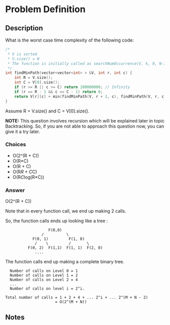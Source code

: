 # Problem Definition

## Description

What is the worst case time complexity of the following code:

```C++
/*
 * V is sorted
 * V.size() = N
 * The function is initially called as searchNumOccurrence(V, k, 0, N-1)
 */
int findMinPath(vector<vector<int> > &V, int r, int c) {
    int R = V.size();
    int C = V[0].size();
    if (r >= R || c >= C) return 100000000; // Infinity
    if (r == R - 1 && c == C - 1) return 0;
    return V[r][c] + min(findMinPath(V, r + 1, c), findMinPath(V, r, c + 1));
}
```

Assume R = V.size() and C = V[0].size().

**NOTE:** This question involves recursion which will be explained later in topic Backtracking. So, if you are not able to approach this question now, you can give it a try later.

### Choices

* O(2^(R + C))
* O(R*C)
* O(R + C)
* O(R*R + C*C)
* O(R*C*log(R*C))

### Answer

O(2^(R + C))

Note that in every function call, we end up making 2 calls.

So, the function calls ends up looking like a tree :

```plaintext
                   F(0,0)
                /          \
            F(0, 1)         F(1, 0)
             /    \         /       \
          F(0, 2)  F(1,1)  F(1, 1)  F(2, 0)
             ....
```

The function calls end up making a complete binary tree.

```plaintext
  Number of calls on Level 0 = 1
  Number of calls on Level 1 = 2
  Number of calls on Level 2 = 4
  ...
  Number of calls on level i = 2^i.
```

```plaintext
Total number of calls = 1 + 2 + 4 + ... 2^i + ... 2^(M + N - 2)
                      = O(2^(M + N))
```

## Notes